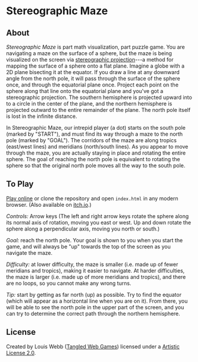 # Stereographic Maze

## About

*Stereographic Maze* is part math visualization, part puzzle game. You are navigating a maze on the surface of a sphere, but the maze is being visualized on the screen via [stereographic projection](https://wikipedia.org/wiki/Stereographic_projection)---a method for mapping the surface of a sphere onto a flat plane. Imagine a globe with a 2D plane bisecting it at the equator. If you draw a line at any downward angle from the north pole, it will pass through the surface of the sphere once, and through the equatorial plane once.  Project each point on the sphere along that line onto the equatorial plane and you've got a stereographic projection. The southern hemisphere is projected upward into to a circle in the center of the plane, and the northern hemisphere is projected outward to the entire remainder of the plane. The north pole itself is lost in the infinite distance.

In Stereographic Maze, our intrepid player (a dot) starts on the south pole (marked by "START"), and must find its way through a maze to the north pole (marked by "GOAL"). The corridors of the maze are along tropics (east/west lines) and meridians (north/south lines)​. As you appear to move through the maze, you are actually staying in place and rotating the entire sphere. The goal of reaching the north pole is equivalent to rotating the sphere so that the original north pole moves all the way to the south pole.

## To Play

[Play online](https://l-e-webb.github.io/stereographic_maze) or clone the repository and open `index.html` in any modern browser. (Also available on [itch.io](https://tangledwebgames.itch.io/stereographic-maze).)

*Controls:* ​Arrow keys (The left and right arrow keys rotate the sphere along its normal axis of rotation, moving you east or west. Up and down rotate the sphere along a perpendicular axis, moving you north or south.)

​*Goal:* ​reach the north pole. Your goal is shown to you when you start the game, and will always be "up" towards the top of the screen as you navigate the maze.

​*Difficulty:* ​at lower difficulty, the maze is smaller (i.e. made up of fewer meridians and tropics), making it easier to navigate. At harder difficulties, the maze is larger (i.e. made up of more meridians and tropics), and there are ​no loops​, so you cannot make any wrong turns.

​*Tip:* ​start by getting as far north (up) as possible. Try to find the equator (which will appear as a horizontal line when you are on it). From there, you will be able to see the north pole in the upper part of the screen, and you can try to determine the correct path through the northern hemisphere.

## License

Created by Louis Webb ([Tangled Web Games](https://tangledwebgames.itch.io)) licensed under a [Artistic License 2.0](https://opensource.org/licenses/Artistic-2.0).
